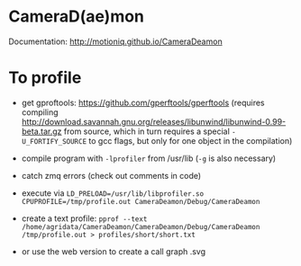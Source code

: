 # CameraD(ae)mon

Documentation: http://motioniq.github.io/CameraDeamon

# To profile
- get gproftools: https://github.com/gperftools/gperftools (requires compiling http://download.savannah.gnu.org/releases/libunwind/libunwind-0.99-beta.tar.gz from source, which in turn requires a special `-U_FORTIFY_SOURCE` to gcc flags, but only for one object in the compilation)

- compile program with `-lprofiler` from /usr/lib (`-g` is also necessary)

- catch zmq errors (check out comments in code)

- execute via `LD_PRELOAD=/usr/lib/libprofiler.so CPUPROFILE=/tmp/profile.out CameraDeamon/Debug/CameraDeamon`

- create a text profile: `pprof --text /home/agridata/CameraDeamon/CameraDeamon/Debug/CameraDeamon /tmp/profile.out > profiles/short/short.txt`

- or use the web version to create a call graph .svg
